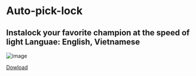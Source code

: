 # Auto-pick-lock

Instalock your favorite champion at the speed of light
Languae: English, Vietnamese
-------

![image](https://github.com/GnuhViet/auto-pick-lock/assets/34486659/80fc1d31-ee1b-4466-8eb6-ef26034c4233)

[Dowload](https://github.com/GnuhViet/auto-pick-lock/releases/tag/auto-pick-lock)
